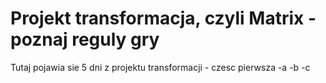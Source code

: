 # Projekt transformacja, czyli Matrix - poznaj reguly gry

Tutaj pojawia sie 5 dni z projektu transformacji - czesc pierwsza
-a
-b
-c 
